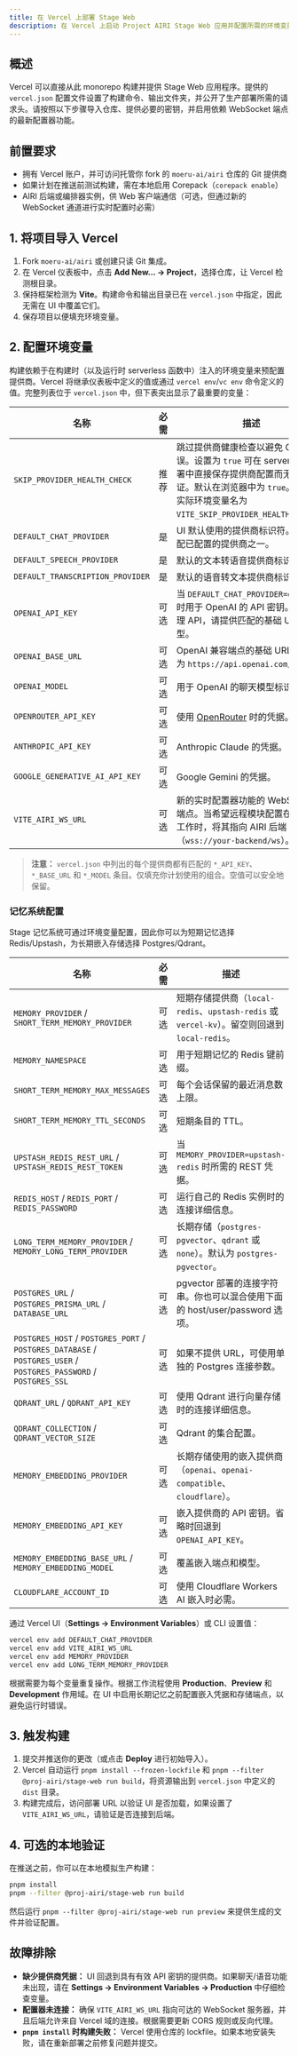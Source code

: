 ```yaml
---
title: 在 Vercel 上部署 Stage Web
description: 在 Vercel 上启动 Project AIRI Stage Web 应用并配置所需的环境变量。
---
```


## 概述

Vercel 可以直接从此 monorepo 构建并提供 Stage Web 应用程序。提供的 `vercel.json` 配置文件设置了构建命令、输出文件夹，并公开了生产部署所需的请求头。请按照以下步骤导入仓库、提供必要的密钥，并启用依赖 WebSocket 端点的最新配置器功能。

## 前置要求

- 拥有 Vercel 账户，并可访问托管你 fork 的 `moeru-ai/airi` 仓库的 Git 提供商
- 如果计划在推送前测试构建，需在本地启用 Corepack（`corepack enable`）
- AIRI 后端或编排器实例，供 Web 客户端通信（可选，但通过新的 WebSocket 通道进行实时配置时必需）

## 1. 将项目导入 Vercel

1. Fork `moeru-ai/airi` 或创建只读 Git 集成。
2. 在 Vercel 仪表板中，点击 **Add New… → Project**，选择仓库，让 Vercel 检测根目录。
3. 保持框架检测为 **Vite**。构建命令和输出目录已在 `vercel.json` 中指定，因此无需在 UI 中覆盖它们。
4. 保存项目以便填充环境变量。

## 2. 配置环境变量

构建依赖于在构建时（以及运行时 serverless 函数中）注入的环境变量来预配置提供商。Vercel 将继承仪表板中定义的值或通过 `vercel env`/`vc env` 命令定义的值。完整列表位于 `vercel.json` 中，但下表突出显示了最重要的变量：

| 名称 | 必需 | 描述 | 示例 |
| --- | --- | --- | --- |
| `SKIP_PROVIDER_HEALTH_CHECK` | 推荐 | 跳过提供商健康检查以避免 CORS 错误。设置为 `true` 可在 serverless 部署中直接保存提供商配置而无需验证。默认在浏览器中为 `true`。**注意：** 实际环境变量名为 `VITE_SKIP_PROVIDER_HEALTH_CHECK`。 | `true` |
| `DEFAULT_CHAT_PROVIDER` | 是 | UI 默认使用的提供商标识符。必须匹配已配置的提供商之一。 | `openai` |
| `DEFAULT_SPEECH_PROVIDER` | 是 | 默认的文本转语音提供商标识。 | `openai-audio-speech` |
| `DEFAULT_TRANSCRIPTION_PROVIDER` | 是 | 默认的语音转文本提供商标识。 | `openai-audio-transcription` |
| `OPENAI_API_KEY` | 可选 | 当 `DEFAULT_CHAT_PROVIDER=openai` 时用于 OpenAI 的 API 密钥。如果代理 API，请提供匹配的基础 URL 和模型。 | `sk-...` |
| `OPENAI_BASE_URL` | 可选 | OpenAI 兼容端点的基础 URL。默认为 `https://api.openai.com/v1/`。 | 自定义代理 URL |
| `OPENAI_MODEL` | 可选 | 用于 OpenAI 的聊天模型标识符。 | `gpt-4o-mini` |
| `OPENROUTER_API_KEY` | 可选 | 使用 [OpenRouter](https://openrouter.ai/) 时的凭据。 | `sk-or-...` |
| `ANTHROPIC_API_KEY` | 可选 | Anthropic Claude 的凭据。 | `sk-ant-...` |
| `GOOGLE_GENERATIVE_AI_API_KEY` | 可选 | Google Gemini 的凭据。 | `AIza...` |
| `VITE_AIRI_WS_URL` | 可选 | 新的实时配置器功能的 WebSocket 端点。当希望远程模块配置在生产中工作时，将其指向 AIRI 后端（`wss://your-backend/ws`）。 | `wss://airi.yourdomain.com/ws` |

> **注意：** `vercel.json` 中列出的每个提供商都有匹配的 `*_API_KEY`、`*_BASE_URL` 和 `*_MODEL` 条目。仅填充你计划使用的组合。空值可以安全地保留。

### 记忆系统配置

Stage 记忆系统可通过环境变量配置，因此你可以为短期记忆选择 Redis/Upstash，为长期嵌入存储选择 Postgres/Qdrant。

| 名称 | 必需 | 描述 | 示例 |
| --- | --- | --- | --- |
| `MEMORY_PROVIDER` / `SHORT_TERM_MEMORY_PROVIDER` | 可选 | 短期存储提供商（`local-redis`、`upstash-redis` 或 `vercel-kv`）。留空则回退到 `local-redis`。 | `upstash-redis` |
| `MEMORY_NAMESPACE` | 可选 | 用于短期记忆的 Redis 键前缀。 | `memory` |
| `SHORT_TERM_MEMORY_MAX_MESSAGES` | 可选 | 每个会话保留的最近消息数上限。 | `20` |
| `SHORT_TERM_MEMORY_TTL_SECONDS` | 可选 | 短期条目的 TTL。 | `1800` |
| `UPSTASH_REDIS_REST_URL` / `UPSTASH_REDIS_REST_TOKEN` | 可选 | 当 `MEMORY_PROVIDER=upstash-redis` 时所需的 REST 凭据。 | `https://us1-bold-foo.upstash.io` |
| `REDIS_HOST` / `REDIS_PORT` / `REDIS_PASSWORD` | 可选 | 运行自己的 Redis 实例时的连接详细信息。 | `redis.internal`、`6379` |
| `LONG_TERM_MEMORY_PROVIDER` / `MEMORY_LONG_TERM_PROVIDER` | 可选 | 长期存储（`postgres-pgvector`、`qdrant` 或 `none`）。默认为 `postgres-pgvector`。 | `qdrant` |
| `POSTGRES_URL` / `POSTGRES_PRISMA_URL` / `DATABASE_URL` | 可选 | pgvector 部署的连接字符串。你也可以混合使用下面的 host/user/password 选项。 | `postgresql://user:pass@host/db` |
| `POSTGRES_HOST` / `POSTGRES_PORT` / `POSTGRES_DATABASE` / `POSTGRES_USER` / `POSTGRES_PASSWORD` / `POSTGRES_SSL` | 可选 | 如果不提供 URL，可使用单独的 Postgres 连接参数。 | `postgres.internal`、`5432`、`true` |
| `QDRANT_URL` / `QDRANT_API_KEY` | 可选 | 使用 Qdrant 进行向量存储时的连接详细信息。 | `https://qdrant.example.com` |
| `QDRANT_COLLECTION` / `QDRANT_VECTOR_SIZE` | 可选 | Qdrant 的集合配置。 | `memory_entries`、`1536` |
| `MEMORY_EMBEDDING_PROVIDER` | 可选 | 长期存储使用的嵌入提供商（`openai`、`openai-compatible`、`cloudflare`）。 | `openai` |
| `MEMORY_EMBEDDING_API_KEY` | 可选 | 嵌入提供商的 API 密钥。省略时回退到 `OPENAI_API_KEY`。 | `sk-...` |
| `MEMORY_EMBEDDING_BASE_URL` / `MEMORY_EMBEDDING_MODEL` | 可选 | 覆盖嵌入端点和模型。 | `https://api.openai.com/v1/`、`text-embedding-3-small` |
| `CLOUDFLARE_ACCOUNT_ID` | 可选 | 使用 Cloudflare Workers AI 嵌入时必需。 | `1234567890abcdef` |

通过 Vercel UI（**Settings → Environment Variables**）或 CLI 设置值：

```bash
vercel env add DEFAULT_CHAT_PROVIDER
vercel env add VITE_AIRI_WS_URL
vercel env add MEMORY_PROVIDER
vercel env add LONG_TERM_MEMORY_PROVIDER
```

根据需要为每个变量重复操作。根据工作流程使用 **Production**、**Preview** 和 **Development** 作用域。在 UI 中启用长期记忆之前配置嵌入凭据和存储端点，以避免运行时错误。

## 3. 触发构建

1. 提交并推送你的更改（或点击 **Deploy** 进行初始导入）。
2. Vercel 自动运行 `pnpm install --frozen-lockfile` 和 `pnpm --filter @proj-airi/stage-web run build`，将资源输出到 `vercel.json` 中定义的 `dist` 目录。
3. 构建完成后，访问部署 URL 以验证 UI 是否加载，如果设置了 `VITE_AIRI_WS_URL`，请验证是否连接到后端。

## 4. 可选的本地验证

在推送之前，你可以在本地模拟生产构建：

```bash
pnpm install
pnpm --filter @proj-airi/stage-web run build
```

然后运行 `pnpm --filter @proj-airi/stage-web run preview` 来提供生成的文件并验证配置。

## 故障排除

- **缺少提供商凭据：** UI 回退到具有有效 API 密钥的提供商。如果聊天/语音功能未出现，请在 **Settings → Environment Variables → Production** 中仔细检查变量。
- **配置器未连接：** 确保 `VITE_AIRI_WS_URL` 指向可达的 WebSocket 服务器，并且后端允许来自 Vercel 域的连接。根据需要更新 CORS 规则或反向代理。
- **`pnpm install` 时构建失败：** Vercel 使用仓库的 lockfile。如果本地安装失败，请在重新部署之前修复问题并提交。
